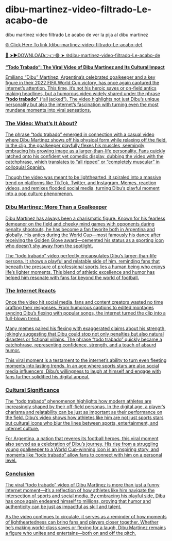 # dibu-martinez-video-filtrado-Le-acabo-de
dibu martinez video filtrado Le acabo de ver la pija al dibu martinez

<a href="https://qomlix.cfd/ZFDEZ"> 🌐 Click Here To link (dibu-martinez-video-filtrado-Le-acabo-de)

🔴 ➤►DOWNLOAD👉👉🟢 ➤  <a href="https://qomlix.cfd/ZFDEZ"> 🌐dibu-martinez-video-filtrado-Le-acabo-de

**“Todo Trabado”: The Viral Video of Dibu Martínez and Its Cultural Impact**  

Emiliano “Dibu” Martínez, Argentina’s celebrated goalkeeper and a key figure in their 2022 FIFA World Cup victory, has once again captured the internet’s attention. This time, it’s not his heroic saves or on-field antics making headlines, but a humorous video widely shared under the phrase **“todo trabado”** (“all jacked”). The video highlights not just Dibu’s unique personality but also the internet’s fascination with turning even the most mundane moments into viral sensations.

### **The Video: What’s It About?**  
The phrase “todo trabado” emerged in connection with a casual video where Dibu Martínez shows off his physical form while relaxing off the field. In the clip, the goalkeeper playfully flexes his muscles, seemingly embracing his growing image as a larger-than-life personality. Fans quickly latched onto his confident yet comedic display, dubbing the video with the catchphrase, which translates to “all ripped” or “completely muscular” in colloquial Spanish.  

Though the video was meant to be lighthearted, it spiraled into a massive trend on platforms like TikTok, Twitter, and Instagram. Memes, reaction videos, and remixes flooded social media, turning Dibu’s playful moment into a pop culture phenomenon.  

### **Dibu Martínez: More Than a Goalkeeper**  
Dibu Martínez has always been a charismatic figure. Known for his fearless demeanor on the field and cheeky mind games with opponents during penalty shootouts, he has become a fan favorite both in Argentina and globally. His antics during the World Cup—most famously his dance after receiving the Golden Glove award—cemented his status as a sporting icon who doesn’t shy away from the spotlight.  

The “todo trabado” video perfectly encapsulates Dibu’s larger-than-life persona. It shows a playful and relatable side of him, reminding fans that beneath the pressure of professional sports lies a human being who enjoys life’s lighter moments. This blend of athletic excellence and humor has helped him resonate with fans far beyond the world of football.

### **The Internet Reacts**  
Once the video hit social media, fans and content creators wasted no time crafting their responses. From humorous captions to edited montages syncing Dibu’s flexing with popular songs, the internet turned the clip into a full-blown trend.  

Many memes paired his flexing with exaggerated claims about his strength, jokingly suggesting that Dibu could stop not only penalties but also natural disasters or fictional villains. The phrase “todo trabado” quickly became a catchphrase, representing confidence, strength, and a touch of absurd humor.  

This viral moment is a testament to the internet’s ability to turn even fleeting moments into lasting trends. In an age where sports stars are also social media influencers, Dibu’s willingness to laugh at himself and engage with fans further solidified his digital appeal.

### **Cultural Significance**  
The “todo trabado” phenomenon highlights how modern athletes are increasingly shaped by their off-field personas. In the digital age, a player’s charisma and relatability can be just as important as their performance on the field. Dibu’s video shows how athletes like him are not just sports stars but cultural icons who blur the lines between sports, entertainment, and internet culture.  

For Argentina, a nation that reveres its football heroes, this viral moment also served as a celebration of Dibu’s journey. His rise from a struggling young goalkeeper to a World Cup-winning icon is an inspiring story, and moments like “todo trabado” allow fans to connect with him on a personal level.

### **Conclusion**  
The viral “todo trabado” video of Dibu Martínez is more than just a funny internet moment—it’s a reflection of how athletes like him navigate the intersection of sports and social media. By embracing his playful side, Dibu has once again endeared himself to millions, proving that humor and authenticity can be just as impactful as skill and talent.  

As the video continues to circulate, it serves as a reminder of how moments of lightheartedness can bring fans and players closer together. Whether he’s making world-class saves or flexing for a laugh, Dibu Martínez remains a figure who unites and entertains—both on and off the pitch.  

